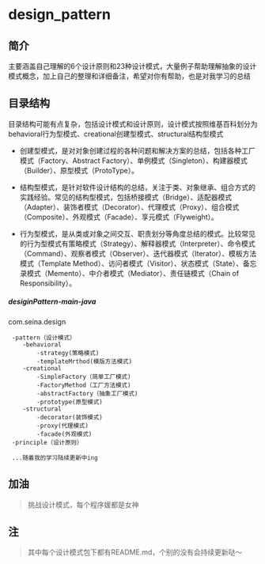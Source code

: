 # design_pattern

## 简介

主要涵盖自己理解的6个设计原则和23种设计模式，大量例子帮助理解抽象的设计模式概念，加上自己的整理和详细备注，希望对你有帮助，也是对我学习的总结

## 目录结构

目录结构可能有点复杂，包括设计模式和设计原则，设计模式按照维基百科划分为behavioral行为型模式、creational创建型模式、structural结构型模式

- 创建型模式，是对对象创建过程的各种问题和解决方案的总结，包括各种工厂模式（Factory、Abstract Factory）、单例模式（Singleton）、构建器模式（Builder）、原型模式（ProtoType）。

- 结构型模式，是针对软件设计结构的总结，关注于类、对象继承、组合方式的实践经验。常见的结构型模式，包括桥接模式（Bridge）、适配器模式（Adapter）、装饰者模式（Decorator）、代理模式（Proxy）、组合模式（Composite）、外观模式（Facade）、享元模式（Flyweight）。

- 行为型模式，是从类或对象之间交互、职责划分等角度总结的模式。比较常见的行为型模式有策略模式（Strategy）、解释器模式（Interpreter）、命令模式（Command）、观察者模式（Observer）、迭代器模式（Iterator）、模板方法模式（Template Method）、访问者模式（Visitor）、状态模式（State）、备忘录模式（Memento）、中介者模式（Mediator）、责任链模式（Chain of Responsibility）。

##### desiginPattern-main-java
   com.seina.design
   
     -pattern（设计模式）
        -behavioral
            -strategy(策略模式)
            -templateMrthod(模版方法模式)
        -creational
            -SimpleFactory（简单工厂模式)
            -FactoryMethod（工厂方法模式)
            -abstractFactory（抽象工厂模式)
            -prototype(原型模式)
        -structural
            -decorator(装饰模式)
            -proxy(代理模式)
            -facade(外观模式)
     -principle（设计原则）
     
     ...随着我的学习陆续更新中ing
   
   
   
## 加油   

> 挑战设计模式，每个程序媛都是女神

## 注

> 其中每个设计模式包下都有README.md，个别的没有会持续更新哒～
